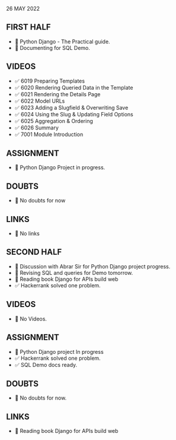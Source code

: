 26 MAY 2022

## FIRST HALF

- 🚧 Python Django - The Practical guide.
- 🚧 Documenting for  SQL Demo.

## VIDEOS

- ✅ 6019 Preparing Templates
- ✅ 6020 Rendering Queried Data in the Template
- ✅ 6021 Rendering the Details Page
- ✅ 6022 Model URLs
- ✅ 6023 Adding a Slugfield & Overwriting Save
- ✅ 6024 Using the Slug & Updating Field Options
- ✅ 6025 Aggregation & Ordering
- ✅ 6026 Summary
- ✅ 7001 Module Introduction

## ASSIGNMENT

- 🚧 Python Django Project in progress.

## DOUBTS

- 🚧 No doubts for now 

## LINKS

- 🚫 No links

## SECOND HALF

- 🚧 Discussion with Abrar Sir for Python Django project progress.
- 🚧 Revising SQL and queries for Demo tomorrow.
- 🚧 Reading book Django for APIs build web 
- ✅ Hackerrank solved one problem.

## VIDEOS

- 🚫 No Videos. 

## ASSIGNMENT

- 🚧 Python Django project In progress
- ✅ Hackerrank solved one problem.
- ✅ SQL Demo docs ready.

## DOUBTS

- 🚫 No doubts for now.

## LINKS

- 🚧 Reading book Django for APIs build web 

